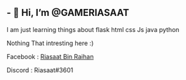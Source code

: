 <h2>- 👋 Hi, I’m @GAMERIASAAT </h2>

I am just learning things about flask html css Js java  python 

Nothing That intresting here :)

Facebook : [Riasaat Bin Raihan](https://www.facebook.com/riasaat.binraihan)

Discord : Riasaat#3601
